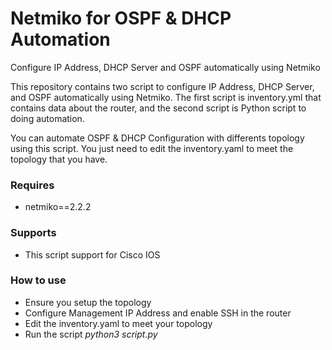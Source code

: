 # Netmiko for OSPF & DHCP Automation
Configure IP Address, DHCP Server and OSPF automatically using Netmiko

This repository contains two script to configure IP Address, DHCP Server, and OSPF automatically using Netmiko. The first script is inventory.yml that contains data about the router, and the second script is Python script to doing automation. 

You can automate OSPF & DHCP Configuration with differents topology using this script. You just need to edit the inventory.yaml to meet the topology that you have.

<h3>Requires</h3>
<ul>
  <li>netmiko==2.2.2</li>
</ul>
<h3>Supports</h3>
<ul>
  <li>This script support for Cisco IOS</li>
</ul>

<h3>How to use</h3>
<ul>
  <li>Ensure you setup the topology</li>
  <li>Configure Management IP Address and enable SSH in the router</li>
  <li>Edit the inventory.yaml to meet your topology</li>
  <li>Run the script <i>python3 script.py</i></li>
</ul>

